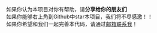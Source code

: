 如果你认为本项目对你有帮助，请**分享给你的朋友们**<br/>
如果你能够右上角到Github中star本项目，我们将不尽感激！！<br/>
如果你希望和我们一起完善本代码，请通过[邮箱联系我](mailto:i@iotcat.me)！
